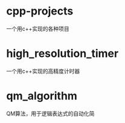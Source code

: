 # cpp-projects
一个用c++实现的各种项目
# high_resolution_timer
一个用c++实现的高精度计时器
# qm_algorithm
QM算法，用于逻辑表达式的自动化简
